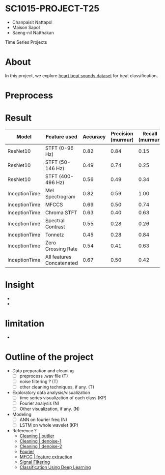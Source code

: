 # SC1015-PROJECT-T25
- Chanpaisit Nattapol
- Maison Sapol
- Saeng-nil Natthakan

Time Series Projects

# About
In this project, we explore [heart beat sounds dataset](https://www.kaggle.com/datasets/kinguistics/heartbeat-sounds) for beat classification.

# Preprocess

# Result
| Model | Feature used | Accuracy | Precision (murmur) | Recall (murmur) | F1-score (murmur) | Precision (extrasystole) | Recall (extrasystole) | F1-score (extrasystole) |
| - | - | - | - | - | - | - | - | - |
| ResNet10 | STFT (0-96 Hz) | 0.82 | 0.84 | 0.15 | 0.00 | 0.00 |
| ResNet10 | STFT (50-146 Hz) | 0.49 | 0.74 | 0.25 | 0.44 | 0.29 |
| ResNet10 | STFT (400-496 Hz) | 0.56 | 0.49 | 0.34 | 0.21 | 0.13 |
| InceptionTime | Mel Spectrogram | 0.82 | 0.59 | 1.00 | 0.75 | 0.71 | 0.91 | 0.80 |
| InceptionTime | MFCCS | 0.69 | 0.50 | 0.74 | 0.60 | 0.45 | 0.45 | 0.45 |
| InceptionTime | Chroma STFT | 0.63 | 0.40 | 0.63 | 0.49 | 0.75 | 0.27 | 0.40 |
| InceptionTime | Spectral Contrast | 0.55 | 0.28 | 0.26 | 0.27 | 0.20 | 0.18 | 0.19 |
| InceptionTime | Tonnetz | 0.45 | 0.28 | 0.84 | 0.42 | 0.64 | 0.82 | 0.72 |
| InceptionTime | Zero Crossing Rate | 0.54 | 0.41 | 0.63 | 0.50 | 0.29 | 0.73 | 0.41 |
| InceptionTime | All features Concatenated | 0.67 | 0.50 | 0.42 | 0.46 | 0.33 | 0.09 | 0.14 |

# Insight
- 
- 

# limitation
- 

# Outline of the project
- Data preparation and cleaning 
    - [ ] preprocess .wav file (T)
    - [ ] noise filtering ? (T)
    - [ ] other cleaning techniques, if any. (T)
- Exploratory data analysis/visualization 
    - [ ] time series visualization of each class (KP)
    - [ ] Fourier analysis (N)
    - [ ] Other visualization, if any. (N)
- Modeling
    - [ ] ANN on fourier freq (N)
    - [ ] LSTM on whole wavelet (KP)
    
- Reference ? 
    - [Cleaning | outlier](https://pro.arcgis.com/en/pro-app/latest/tool-reference/space-time-pattern-mining/understanding-outliers-in-time-series-analysis.htm)
    - [Cleaning | denoise-1](https://www.kaggle.com/code/residentmario/denoising-algorithms/notebook) 
    - [Cleaning | denoise-2](https://github.com/ebrahimpichka/LSM-denoise)
    - [Fourier](https://citeseerx.ist.psu.edu/viewdoc/download?doi=10.1.1.66.6950&rep=rep1&type=pdf)
    - [MFCC | feature extraction](https://www.kaggle.com/code/gopidurgaprasad/mfcc-feature-extraction-from-audio/notebook)
    - [Signal Filtering](https://swharden.com/blog/2020-09-23-signal-filtering-in-python/)
    - [Classification Using Deep Learning](https://www.mdpi.com/1424-8220/19/21/4819)
